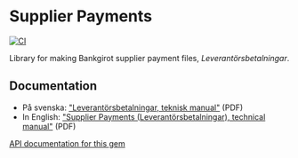 # Supplier Payments

[![CI](https://github.com/barsoom/supplier_payments/actions/workflows/ci.yml/badge.svg)](https://github.com/barsoom/supplier_payments/actions/workflows/ci.yml)

Library for making Bankgirot supplier payment files, _Leverantörsbetalningar_.

## Documentation

* På svenska: ["Leverantörsbetalningar, teknisk manual"](http://www.bgc.se/globalassets/dokument/tekniska-manualer/leverantorsbetalningar_tekniskmanual_sv.pdf) (PDF)
* In English: ["Supplier Payments (Leverantörsbetalningar), technical manual"](http://www.bgc.se/globalassets/dokument/tekniska-manualer/supplierpayments_leverantorsbetalningar_technicalmanual_en.pdf) (PDF)

[API documentation for this gem](https://www.rubydoc.info/gems/supplier_payments/)
